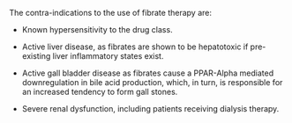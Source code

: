 The contra-indications to the use of fibrate therapy are:

- Known hypersensitivity to the drug class.

- Active liver disease, as fibrates are shown to be hepatotoxic if pre-existing liver inflammatory states exist.

- Active gall bladder disease as fibrates cause a PPAR-Alpha mediated downregulation in bile acid production, which, in turn, is responsible for an increased tendency to form gall stones.

- Severe renal dysfunction, including patients receiving dialysis therapy.
